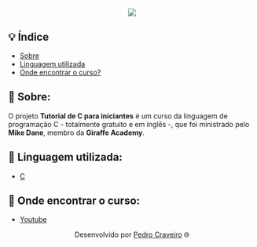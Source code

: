 <!-- Colocar uma logo no projeto -->
<!-- HTML -->
<h1 align="center">
    <img src="https://ik.imagekit.io/elankfmjpxmn/pngegg__1__ChPg0oR7ii.png?updatedAt=1636677227741"> <!-- URL da imagen -->
</h1>

## 💡 Índice

<!-- Logo C++ Animada 
<h1>
    <img src="photo/c++.gif">
</h1> -->

- [Sobre](#-sobre)
- [Linguagem utilizada](#-Linguagem-utilizada)
- [Onde encontrar o curso?](#-onde-encontrar-o-curso)

## 📑 Sobre: 

O projeto **Tutorial de C para iniciantes** é um curso da linguagem de programação C - totalmente gratuito e em inglês -, que foi ministrado pelo **Mike Dane**, membro da **Giraffe Academy**. 

## 📑 Linguagem utilizada:

- [C](https://www.learn-c.org/)

## 📑 Onde encontrar o curso:

- [Youtube](https://www.youtube.com/watch?v=KJgsSFOSQv0&t=0s)

<p align="center">Desenvolvido por <a href ="https://www.linkedin.com/in/pecraveiro/">Pedro Craveiro</a> 🌐</p>
